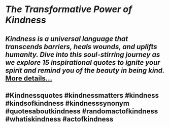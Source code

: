 # *The Transformative Power of Kindness*
## *Kindness is a universal language that transcends barriers, heals wounds, and uplifts humanity. Dive into this soul-stirring journey as we explore 15 inspirational quotes to ignite your spirit and remind you of the beauty in being kind.* [More details…](https://spiritualkhazaana.com/web-stories/the-transformative-power-of-kindness/)
## #Kindnessquotes #kindnessmatters #kindness #kindsofkindness #kindnesssynonym #quotesaboutkindness #randomactofkindness #whatiskindness #actofkindness 
